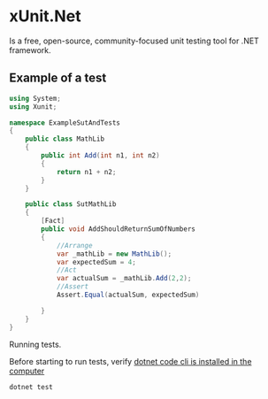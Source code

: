 # xUnit.Net

Is a free, open-source, community-focused unit testing tool for .NET framework.



## Example of a test

```csharp
using System;
using Xunit;

namespace ExampleSutAndTests
{
    public class MathLib
    {
        public int Add(int n1, int n2)
        {
            return n1 + n2;
        }
    }

    public class SutMathLib
    {
        [Fact]
        public void AddShouldReturnSumOfNumbers
        {
            //Arrange
            var _mathLib = new MathLib();
            var expectedSum = 4;
            //Act
            var actualSum = _mathLib.Add(2,2);
            //Assert
            Assert.Equal(actualSum, expectedSum)

        }
    }
}
```

Running tests.

Before starting to run tests, verify [dotnet code cli is installed in the computer](https://www.microsoft.com/net/learn/get-started/windows)

```bash
dotnet test
```